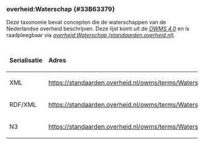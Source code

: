 ### overheid:Waterschap {#33B63379}
Deze taxonomie bevat concepten die de waterschappen van de Nederlandse overheid beschrijven. Deze lijst komt uit de <a href='https://standaarden.overheid.nl/owms/terms' target='_blank'><i>OWMS 4.0</i></a> en is raadpleegbaar via <a href='https://standaarden.overheid.nl/owms/4.0/doc/waardelijsten/overheid.waterschap' target='_blank'><i>overheid:Waterschap (standaarden.overheid.nl)</i></a>.
<table style='width: 100%;'><caption></caption>
<colgroup><col id='col1' style='width: 18.567732831608655%;'>
<col id='col2' style='width: 81.43226716839135%;'>
</colgroup>
<thead valign='top'><tr><th align='left' style='border-top: 0pt none #000000; border-left: 0pt none #000000; border-bottom: 0pt none #000000; border-right: 0pt none #000000; background-color: none;'><p id='36DCDAE1'>Serialisatie</th>
<th align='left' style='border-top: 0pt none #000000; border-left: 0pt none #000000; border-bottom: 0pt none #000000; border-right: 0pt none #000000; background-color: none;'><p id='51C5C9B8'>Adres</th>
</tr>
</thead>
<tbody valign='top'><tr><td align='left' style='border-top: 0pt none #000000; border-left: 0pt none #000000; border-bottom: 0pt none #000000; border-right: 0pt none #000000; background-color: none;'><p id='2D794B1D'>XML</td>
<td align='left' style='border-top: 0pt none #000000; border-left: 0pt none #000000; border-bottom: 0pt none #000000; border-right: 0pt none #000000; background-color: none;'><p id='21435E1F'><a href='https://standaarden.overheid.nl/owms/terms/Waterschap.xml' target='_blank'>https://standaarden.overheid.nl/owms/terms/Waterschap.xml</a></td>
</tr>
<tr><td align='left' style='border-top: 0pt none #000000; border-left: 0pt none #000000; border-bottom: 0pt none #000000; border-right: 0pt none #000000; background-color: none;'><p id='006C235A'>RDF/XML</td>
<td align='left' style='border-top: 0pt none #000000; border-left: 0pt none #000000; border-bottom: 0pt none #000000; border-right: 0pt none #000000; background-color: none;'><p id='4F94EE5D'><a href='https://standaarden.overheid.nl/owms/terms/Waterschap.rdf' target='_blank'>https://standaarden.overheid.nl/owms/terms/Waterschap.rdf</a></td>
</tr>
<tr><td align='left' style='border-top: 0pt none #000000; border-left: 0pt none #000000; border-bottom: 0pt none #000000; border-right: 0pt none #000000; background-color: none;'><p id='70A54B63'>N3</td>
<td align='left' style='border-top: 0pt none #000000; border-left: 0pt none #000000; border-bottom: 0pt none #000000; border-right: 0pt none #000000; background-color: none;'><p id='1049FF24'><a href='https://standaarden.overheid.nl/owms/terms/Waterschap.n3' target='_blank'>https://standaarden.overheid.nl/owms/terms/Waterschap.n3</a></td>
</tr>
</tbody>
</table>

